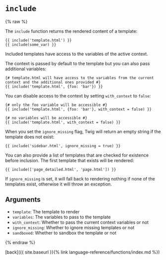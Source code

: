 `include`
=========

{% raw %}

The `include` function returns the rendered content of a template:

````twig
{{ include('template.html') }}
{{ include(some_var) }}
````

Included templates have access to the variables of the active context.

The context is passed by default to the template but you can also pass
additional variables:

````twig
{# template.html will have access to the variables from the current context and the additional ones provided #}
{{ include('template.html', {foo: 'bar'}) }}
````

You can disable access to the context by setting `with_context` to `false`:

````twig
{# only the foo variable will be accessible #}
{{ include('template.html', {foo: 'bar'}, with_context = false) }}
````

````twig
{# no variables will be accessible #}
{{ include('template.html', with_context = false) }}
````

When you set the `ignore_missing` flag, Twig will return an empty string if the template does not exist:

````twig
{{ include('sidebar.html', ignore_missing = true) }}
````

You can also provide a list of templates that are checked for existence before inclusion. The first template that exists will be rendered:

````twig
{{ include(['page_detailed.html', 'page.html']) }}
````

If `ignore_missing` is set, it will fall back to rendering nothing if none of the templates exist, otherwise it will throw an exception.

Arguments
---------

* `template`:       The template to render
* `variables`:      The variables to pass to the template
* `with_context`:   Whether to pass the current context variables or not
* `ignore_missing`: Whether to ignore missing templates or not
* `sandboxed`:      Whether to sandbox the template or not

{% endraw %}

[back]({{ site.baseurl }}{% link language-reference/functions/index.md %})